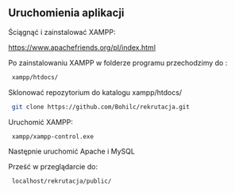 ## Uruchomienia aplikacji
Ściągnąć i zainstalować XAMPP:

https://www.apachefriends.org/pl/index.html

Po zainstalowaniu XAMPP w folderze programu przechodzimy do : 

```sh
 xampp/htdocs/
```

Sklonować repozytorium do katalogu xampp/htdocs/

```sh
 git clone https://github.com/Bohilc/rekrutacja.git
```

Uruchomić XAMPP:

```sh
 xampp/xampp-control.exe
```

Następnie uruchomić Apache i MySQL

Prześć w przeglądarcie do:

```sh
 localhost/rekrutacja/public/
```